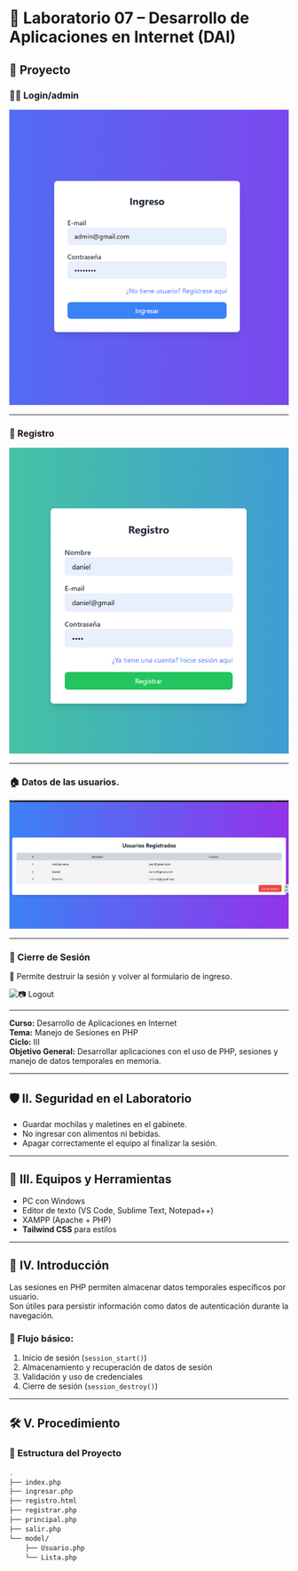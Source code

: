 # 🧪 Laboratorio 07 – Desarrollo de Aplicaciones en Internet (DAI)

## 🧩 Proyecto

### 🧑‍💻 Login/admin
![📷 Ingreso](images/data2.png)

---

### 📝 Registro
![📷 Registro](images/data3.png)

---

### 🏠 Datos de las usuarios.

![📷 data](images/data.png)

---

### 🚪 Cierre de Sesión
📌 Permite destruir la sesión y volver al formulario de ingreso.

![📷 Logout](images/logout.png)

---

**Curso:** Desarrollo de Aplicaciones en Internet  
**Tema:** Manejo de Sesiones en PHP  
**Ciclo:** III  
**Objetivo General:** Desarrollar aplicaciones con el uso de PHP, sesiones y manejo de datos temporales en memoria.

---

## 🛡️ II. Seguridad en el Laboratorio

- Guardar mochilas y maletines en el gabinete.
- No ingresar con alimentos ni bebidas.
- Apagar correctamente el equipo al finalizar la sesión.

---

## 🧰 III. Equipos y Herramientas

- PC con Windows
- Editor de texto (VS Code, Sublime Text, Notepad++)
- XAMPP (Apache + PHP)
- **Tailwind CSS** para estilos

---

## 📘 IV. Introducción

Las sesiones en PHP permiten almacenar datos temporales específicos por usuario.  
Son útiles para persistir información como datos de autenticación durante la navegación.

### 🔁 Flujo básico:

1. Inicio de sesión (`session_start()`)
2. Almacenamiento y recuperación de datos de sesión
3. Validación y uso de credenciales
4. Cierre de sesión (`session_destroy()`)

---

## 🛠️ V. Procedimiento

### 📁 Estructura del Proyecto

```bash
.
├── index.php
├── ingresar.php
├── registro.html
├── registrar.php
├── principal.php
├── salir.php
└── model/
    ├── Usuario.php
    └── Lista.php
